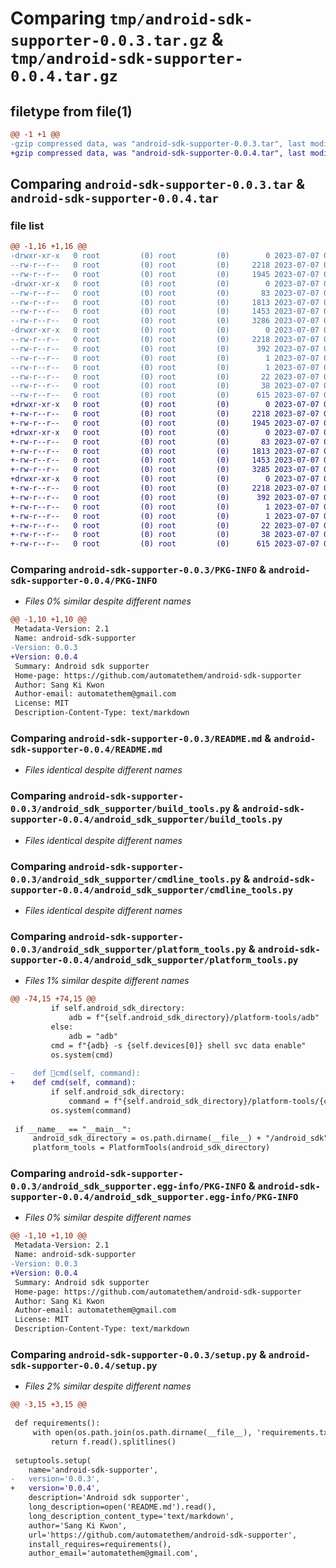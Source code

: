 # Comparing `tmp/android-sdk-supporter-0.0.3.tar.gz` & `tmp/android-sdk-supporter-0.0.4.tar.gz`

## filetype from file(1)

```diff
@@ -1 +1 @@
-gzip compressed data, was "android-sdk-supporter-0.0.3.tar", last modified: Fri Jul  7 03:12:47 2023, max compression
+gzip compressed data, was "android-sdk-supporter-0.0.4.tar", last modified: Fri Jul  7 03:15:31 2023, max compression
```

## Comparing `android-sdk-supporter-0.0.3.tar` & `android-sdk-supporter-0.0.4.tar`

### file list

```diff
@@ -1,16 +1,16 @@
-drwxr-xr-x   0 root         (0) root         (0)        0 2023-07-07 03:12:47.215618 android-sdk-supporter-0.0.3/
--rw-r--r--   0 root         (0) root         (0)     2218 2023-07-07 03:12:47.215618 android-sdk-supporter-0.0.3/PKG-INFO
--rw-r--r--   0 root         (0) root         (0)     1945 2023-07-07 03:12:46.000000 android-sdk-supporter-0.0.3/README.md
-drwxr-xr-x   0 root         (0) root         (0)        0 2023-07-07 03:12:47.214618 android-sdk-supporter-0.0.3/android_sdk_supporter/
--rw-r--r--   0 root         (0) root         (0)       83 2023-07-07 03:12:46.000000 android-sdk-supporter-0.0.3/android_sdk_supporter/__init__.py
--rw-r--r--   0 root         (0) root         (0)     1813 2023-07-07 03:12:46.000000 android-sdk-supporter-0.0.3/android_sdk_supporter/build_tools.py
--rw-r--r--   0 root         (0) root         (0)     1453 2023-07-07 03:12:46.000000 android-sdk-supporter-0.0.3/android_sdk_supporter/cmdline_tools.py
--rw-r--r--   0 root         (0) root         (0)     3286 2023-07-07 03:12:46.000000 android-sdk-supporter-0.0.3/android_sdk_supporter/platform_tools.py
-drwxr-xr-x   0 root         (0) root         (0)        0 2023-07-07 03:12:47.215618 android-sdk-supporter-0.0.3/android_sdk_supporter.egg-info/
--rw-r--r--   0 root         (0) root         (0)     2218 2023-07-07 03:12:46.000000 android-sdk-supporter-0.0.3/android_sdk_supporter.egg-info/PKG-INFO
--rw-r--r--   0 root         (0) root         (0)      392 2023-07-07 03:12:47.000000 android-sdk-supporter-0.0.3/android_sdk_supporter.egg-info/SOURCES.txt
--rw-r--r--   0 root         (0) root         (0)        1 2023-07-07 03:12:46.000000 android-sdk-supporter-0.0.3/android_sdk_supporter.egg-info/dependency_links.txt
--rw-r--r--   0 root         (0) root         (0)        1 2023-07-07 03:12:46.000000 android-sdk-supporter-0.0.3/android_sdk_supporter.egg-info/not-zip-safe
--rw-r--r--   0 root         (0) root         (0)       22 2023-07-07 03:12:46.000000 android-sdk-supporter-0.0.3/android_sdk_supporter.egg-info/top_level.txt
--rw-r--r--   0 root         (0) root         (0)       38 2023-07-07 03:12:47.215618 android-sdk-supporter-0.0.3/setup.cfg
--rw-r--r--   0 root         (0) root         (0)      615 2023-07-07 03:12:46.000000 android-sdk-supporter-0.0.3/setup.py
+drwxr-xr-x   0 root         (0) root         (0)        0 2023-07-07 03:15:31.721465 android-sdk-supporter-0.0.4/
+-rw-r--r--   0 root         (0) root         (0)     2218 2023-07-07 03:15:31.721465 android-sdk-supporter-0.0.4/PKG-INFO
+-rw-r--r--   0 root         (0) root         (0)     1945 2023-07-07 03:15:31.000000 android-sdk-supporter-0.0.4/README.md
+drwxr-xr-x   0 root         (0) root         (0)        0 2023-07-07 03:15:31.719465 android-sdk-supporter-0.0.4/android_sdk_supporter/
+-rw-r--r--   0 root         (0) root         (0)       83 2023-07-07 03:15:31.000000 android-sdk-supporter-0.0.4/android_sdk_supporter/__init__.py
+-rw-r--r--   0 root         (0) root         (0)     1813 2023-07-07 03:15:31.000000 android-sdk-supporter-0.0.4/android_sdk_supporter/build_tools.py
+-rw-r--r--   0 root         (0) root         (0)     1453 2023-07-07 03:15:31.000000 android-sdk-supporter-0.0.4/android_sdk_supporter/cmdline_tools.py
+-rw-r--r--   0 root         (0) root         (0)     3285 2023-07-07 03:15:31.000000 android-sdk-supporter-0.0.4/android_sdk_supporter/platform_tools.py
+drwxr-xr-x   0 root         (0) root         (0)        0 2023-07-07 03:15:31.720465 android-sdk-supporter-0.0.4/android_sdk_supporter.egg-info/
+-rw-r--r--   0 root         (0) root         (0)     2218 2023-07-07 03:15:31.000000 android-sdk-supporter-0.0.4/android_sdk_supporter.egg-info/PKG-INFO
+-rw-r--r--   0 root         (0) root         (0)      392 2023-07-07 03:15:31.000000 android-sdk-supporter-0.0.4/android_sdk_supporter.egg-info/SOURCES.txt
+-rw-r--r--   0 root         (0) root         (0)        1 2023-07-07 03:15:31.000000 android-sdk-supporter-0.0.4/android_sdk_supporter.egg-info/dependency_links.txt
+-rw-r--r--   0 root         (0) root         (0)        1 2023-07-07 03:15:31.000000 android-sdk-supporter-0.0.4/android_sdk_supporter.egg-info/not-zip-safe
+-rw-r--r--   0 root         (0) root         (0)       22 2023-07-07 03:15:31.000000 android-sdk-supporter-0.0.4/android_sdk_supporter.egg-info/top_level.txt
+-rw-r--r--   0 root         (0) root         (0)       38 2023-07-07 03:15:31.721465 android-sdk-supporter-0.0.4/setup.cfg
+-rw-r--r--   0 root         (0) root         (0)      615 2023-07-07 03:15:31.000000 android-sdk-supporter-0.0.4/setup.py
```

### Comparing `android-sdk-supporter-0.0.3/PKG-INFO` & `android-sdk-supporter-0.0.4/PKG-INFO`

 * *Files 0% similar despite different names*

```diff
@@ -1,10 +1,10 @@
 Metadata-Version: 2.1
 Name: android-sdk-supporter
-Version: 0.0.3
+Version: 0.0.4
 Summary: Android sdk supporter
 Home-page: https://github.com/automatethem/android-sdk-supporter
 Author: Sang Ki Kwon
 Author-email: automatethem@gmail.com
 License: MIT
 Description-Content-Type: text/markdown
```

### Comparing `android-sdk-supporter-0.0.3/README.md` & `android-sdk-supporter-0.0.4/README.md`

 * *Files identical despite different names*

### Comparing `android-sdk-supporter-0.0.3/android_sdk_supporter/build_tools.py` & `android-sdk-supporter-0.0.4/android_sdk_supporter/build_tools.py`

 * *Files identical despite different names*

### Comparing `android-sdk-supporter-0.0.3/android_sdk_supporter/cmdline_tools.py` & `android-sdk-supporter-0.0.4/android_sdk_supporter/cmdline_tools.py`

 * *Files identical despite different names*

### Comparing `android-sdk-supporter-0.0.3/android_sdk_supporter/platform_tools.py` & `android-sdk-supporter-0.0.4/android_sdk_supporter/platform_tools.py`

 * *Files 1% similar despite different names*

```diff
@@ -74,15 +74,15 @@
         if self.android_sdk_directory:
             adb = f"{self.android_sdk_directory}/platform-tools/adb"
         else:
             adb = "adb"
         cmd = f"{adb} -s {self.devices[0]} shell svc data enable"
         os.system(cmd)
 
-    def cmd(self, command):
+    def cmd(self, command):
         if self.android_sdk_directory:
             command = f"{self.android_sdk_directory}/platform-tools/{command}"
         os.system(command)
         
 if __name__ == "__main__":
     android_sdk_directory = os.path.dirname(__file__) + "/android_sdk"
     platform_tools = PlatformTools(android_sdk_directory)
```

### Comparing `android-sdk-supporter-0.0.3/android_sdk_supporter.egg-info/PKG-INFO` & `android-sdk-supporter-0.0.4/android_sdk_supporter.egg-info/PKG-INFO`

 * *Files 0% similar despite different names*

```diff
@@ -1,10 +1,10 @@
 Metadata-Version: 2.1
 Name: android-sdk-supporter
-Version: 0.0.3
+Version: 0.0.4
 Summary: Android sdk supporter
 Home-page: https://github.com/automatethem/android-sdk-supporter
 Author: Sang Ki Kwon
 Author-email: automatethem@gmail.com
 License: MIT
 Description-Content-Type: text/markdown
```

### Comparing `android-sdk-supporter-0.0.3/setup.py` & `android-sdk-supporter-0.0.4/setup.py`

 * *Files 2% similar despite different names*

```diff
@@ -3,15 +3,15 @@
 
 def requirements():
     with open(os.path.join(os.path.dirname(__file__), 'requirements.txt'), encoding='utf-8') as f:
         return f.read().splitlines()
 
 setuptools.setup(
 	name='android-sdk-supporter',
-	version='0.0.3',
+	version='0.0.4',
 	description='Android sdk supporter',
 	long_description=open('README.md').read(),
 	long_description_content_type='text/markdown',
 	author='Sang Ki Kwon',
 	url='https://github.com/automatethem/android-sdk-supporter',
 	install_requires=requirements(),
 	author_email='automatethem@gmail.com',
```


